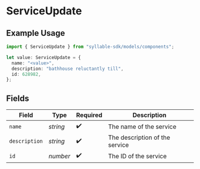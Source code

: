 # ServiceUpdate

## Example Usage

```typescript
import { ServiceUpdate } from "syllable-sdk/models/components";

let value: ServiceUpdate = {
  name: "<value>",
  description: "bathhouse reluctantly till",
  id: 628982,
};
```

## Fields

| Field                          | Type                           | Required                       | Description                    |
| ------------------------------ | ------------------------------ | ------------------------------ | ------------------------------ |
| `name`                         | *string*                       | :heavy_check_mark:             | The name of the service        |
| `description`                  | *string*                       | :heavy_check_mark:             | The description of the service |
| `id`                           | *number*                       | :heavy_check_mark:             | The ID of the service          |